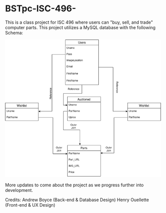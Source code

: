 # BSTpc-ISC-496-


This is a class project for ISC 496 where users can "buy, sell, and trade" computer parts. This project utilizes a MySQL database with the following Schema:

![alt text](https://github.com/aboyce3/BSTpc-ISC-496-/blob/main/DiagramsAndMiscellaneous/BST_Parts_ER.png)



More updates to come about the project as we progress further into development.


Credits: Andrew Boyce (Back-end & Database Design)
         Henry Ouellette (Front-end & UX Design)
